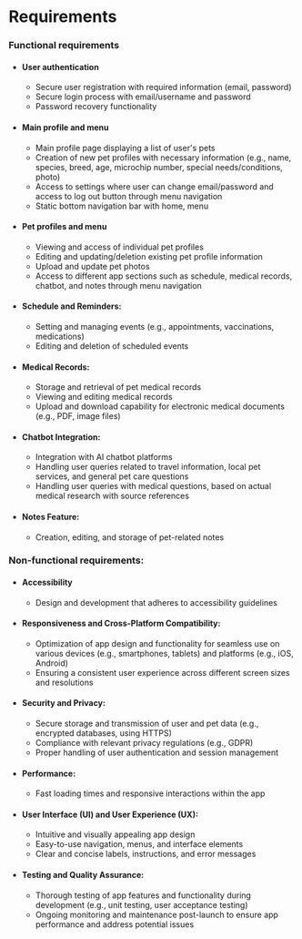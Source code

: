 # Requirements

### Functional requirements

- #### User authentication
  - Secure user registration with required information  (email, password)
  - Secure login process with email/username and password
  - Password recovery functionality

- #### Main profile and menu
   - Main profile page displaying a list of user's pets
   - Creation of new pet profiles with necessary information (e.g., name, species, breed, age, microchip number, special needs/conditions, photo)
   - Access to settings where user can change email/password and access to log out button through menu navigation
   - Static bottom navigation bar with home, menu

- #### Pet profiles and menu
   - Viewing and access of individual pet profiles
   - Editing and updating/deletion existing pet profile information
   - Upload and update pet photos
   - Access to different app sections such as schedule, medical records, chatbot, and notes through menu navigation

- #### Schedule and Reminders:
   - Setting and managing events (e.g., appointments, vaccinations, medications)
   - Editing and deletion of scheduled events

- #### Medical Records:
   - Storage and retrieval of pet medical records
   - Viewing and editing medical records
   - Upload and download capability for electronic medical documents (e.g., PDF, image files)
  
- #### Chatbot Integration:
   - Integration with AI chatbot platforms
   - Handling user queries related to travel information, local pet services, and general pet care questions
   - Handling user queries with medical questions, based on actual medical research with source references

- #### Notes Feature:
   - Creation, editing, and storage of pet-related notes

    

### Non-functional requirements:

- #### Accessibility
   - Design and development that adheres to accessibility guidelines
  
- #### Responsiveness and Cross-Platform Compatibility:
   - Optimization of app design and functionality for seamless use on various devices (e.g., smartphones, tablets) and platforms (e.g., iOS, Android)
   - Ensuring a consistent user experience across different screen sizes and resolutions
  
- #### Security and Privacy:
   - Secure storage and transmission of user and pet data (e.g., encrypted databases, using HTTPS)
   - Compliance with relevant privacy regulations (e.g., GDPR)
   - Proper handling of user authentication and session management
  
- #### Performance:
   - Fast loading times and responsive interactions within the app

- #### User Interface (UI) and User Experience (UX):
   - Intuitive and visually appealing app design
   - Easy-to-use navigation, menus, and interface elements
   - Clear and concise labels, instructions, and error messages

- #### Testing and Quality Assurance:
   - Thorough testing of app features and functionality during development (e.g., unit testing, user acceptance testing)
   - Ongoing monitoring and maintenance post-launch to ensure app performance and address potential issues











